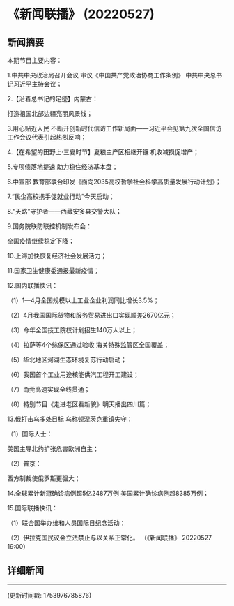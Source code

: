 # 《新闻联播》 (20220527)

## 新闻摘要

本期节目主要内容：


1.中共中央政治局召开会议 审议《中国共产党政治协商工作条例》 中共中央总书记习近平主持会议；


2.【沿着总书记的足迹】内蒙古：

打造祖国北部边疆亮丽风景线；


3.用心贴近人民 不断开创新时代信访工作新局面——习近平会见第九次全国信访工作会议代表引起热烈反响；


4.【在希望的田野上·三夏时节】夏粮主产区相继开镰 机收减损促增产；


5.专项债落地提速 助力稳住经济基本盘；


6.中宣部 教育部联合印发《面向2035高校哲学社会科学高质量发展行动计划》；


7.“民企高校携手促就业行动”今天启动；


8.“天路”守护者——西藏安多县交警大队；


9.国务院联防联控机制发布会：

全国疫情继续稳定下降；


10.上海加快恢复经济社会发展活力；


11.国家卫生健康委通报最新疫情；


12.国内联播快讯：


（1）1—4月全国规模以上工业企业利润同比增长3.5%；


（2）4月我国国际货物和服务贸易进出口实现顺差2670亿元；


（3）今年全国技工院校计划招生140万人以上；


（4）拉萨等4个综保区通过验收 海关特殊监管区全国覆盖；


（5）华北地区河湖生态环境复苏行动启动；


（6）我国首个工业用途核能供汽工程开工建设；


（7）甬莞高速实现全线贯通；


（8）特别节目《走进老区看新貌》明天播出四川篇；


13.俄打击乌多处目标 乌称顿涅茨克重镇失守：


（1）国际人士：

美国主导北约扩张危害欧洲自主；


（2）普京：

西方制裁使俄罗斯更强大；


14.全球累计新冠确诊病例超5亿2487万例 美国累计确诊病例超8385万例；


15.国际联播快讯：


（1）联合国举办维和人员国际日纪念活动；


（2）伊拉克国民议会立法禁止与以关系正常化。
（《新闻联播》 20220527 19:00）

## 详细新闻

---

(更新时间戳: 1753976785876)

